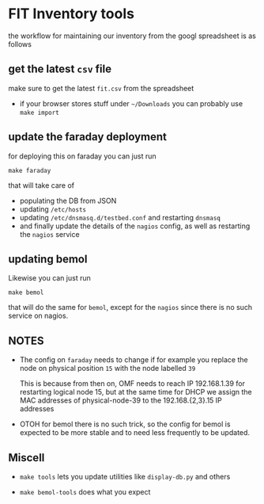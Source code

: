 # FIT Inventory tools

the workflow for maintaining our inventory from the googl spreadsheet is as follows

## get the latest `csv` file

make sure to get the latest `fit.csv` from the spreadsheet

* if your browser stores stuff under `~/Downloads` you can probably use `make import` 

## update the faraday deployment

for deploying this on faraday you can just run

`make faraday`

 that will take care of

  * populating the DB from JSON
  * updating `/etc/hosts`
  * updating `/etc/dnsmasq.d/testbed.conf` and restarting `dnsmasq`
  * and finally update the details of the `nagios` config, as well as restarting the `nagios` service

## updating bemol

Likewise you can just run

`make bemol` 

that will do the same for `bemol`, except for the `nagios` since there is no such service on nagios.

## **NOTES**

* The config on `faraday` needs to change if for example you replace the node on physical position `15` with the node labelled `39`

  This is because from then on, OMF needs to reach IP 192.168.1.39 for restarting logical node 15, but at the same time for DHCP we assign the MAC addresses of physical-node-39 to the 192.168.{2,3}.15 IP addresses

* OTOH for bemol there is no such trick, so the config for bemol is expected to be more stable and to need less frequently to be updated.

## Miscell

* `make tools` lets you update utilities like `display-db.py` and others

* `make bemol-tools` does what you expect
